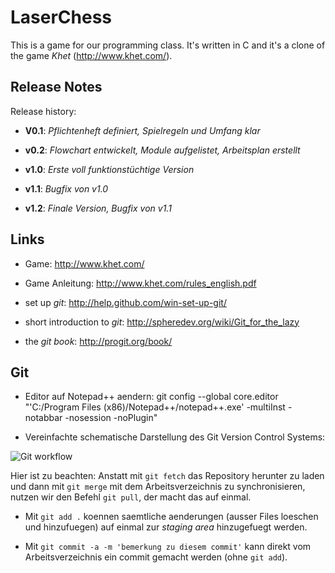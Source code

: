 ﻿LaserChess
==========

This is a game for our programming class.
It's written in C and it's a clone of the game *Khet* (http://www.khet.com/).

Release Notes
-------------

Release history:

* **V0.1**: *Pflichtenheft definiert, Spielregeln und Umfang klar*

* **v0.2**: *Flowchart entwickelt, Module aufgelistet, Arbeitsplan erstellt*

* **v1.0**: *Erste voll funktionstüchtige Version*

* **v1.1**: *Bugfix von v1.0*

* **v1.2**: *Finale Version, Bugfix von v1.1*

Links
-----------

* Game: http://www.khet.com/

* Game Anleitung: http://www.khet.com/rules_english.pdf

* set up *git*: http://help.github.com/win-set-up-git/

* short introduction to *git*: http://spheredev.org/wiki/Git_for_the_lazy

* the *git book*: http://progit.org/book/


Git
-----------

* Editor auf Notepad++ aendern: git config --global core.editor "'C:/Program Files (x86)/Notepad++/notepad++.exe' -multiInst -notabbar -nosession -noPlugin"

* Vereinfachte schematische Darstellung des Git Version Control Systems:

![Git workflow](http://www.terminus-notfallmedizin.de/blog/wp-content/uploads/2011/01/local-remote.png)

Hier ist zu beachten: Anstatt mit `git fetch` das Repository herunter zu laden und dann mit `git merge` mit dem Arbeitsverzeichnis zu synchronisieren,
nutzen wir den Befehl `git pull`, der macht das auf einmal.

* Mit `git add .` koennen saemtliche aenderungen (ausser Files loeschen und hinzufuegen) auf einmal zur *staging area* hinzugefuegt werden.

* Mit `git commit -a -m 'bemerkung zu diesem commit'` kann direkt vom Arbeitsverzeichnis ein commit gemacht werden (ohne `git add`).
